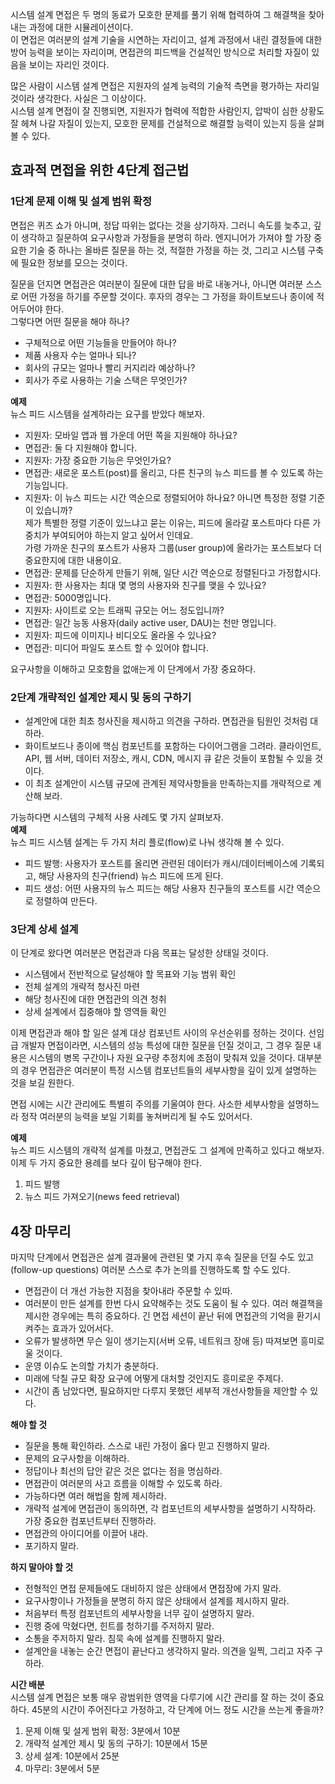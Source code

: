 시스템 설계 면접은 두 명의 동료가 모호한 문제를 풀기 위해 협력하여 그 해결책을 찾아내는 과정에 대한 시뮬레이션이다.  
이 면접은 여러분의 설계 기술을 시연하는 자리이고, 설계 과정에서 내린 결정들에 대한 방어 능력을 보이는 자리이며,
면접관의 피드백을 건설적인 방식으로 처리할 자질이 있음을 보이는 자리인 것이다.

많은 사람이 시스템 설계 면접은 지원자의 설계 능력의 기술적 측면을 평가하는 자리일 것이라 생각한다. 사실은 그 이상이다.  
시스템 설계 면접이 잘 진행되면, 지원자가 협력에 적합한 사람인지, 압박이 심한 상황도 잘 헤쳐 나갈 자질이 있는지, 모호한 문제를 건설적으로 해결할 능력이 있는지 등을 살펴볼 수 있다.

## 효과적 면접을 위한 4단계 접근법
### 1단계 문제 이해 및 설계 범위 확정
면접은 퀴즈 쇼가 아니며, 정답 따위는 없다는 것을 상기하자.
그러니 속도를 늦추고, 깊이 생각하고 질문하여 요구사항과 가정들을 분명히 하라.
엔지니어가 가져야 할 가장 중요한 기술 중 하나는 올바른 질문을 하는 것, 적절한 가정을 하는 것, 그리고 시스템 구축에 필요한 정보를 모으는 것이다.

질문을 던지면 면접관은 여러분이 질문에 대한 답을 바로 내놓거나, 아니면 여러분 스스로 어떤 가정을 하기를 주문할 것이다.
후자의 경우는 그 가정을 화이트보드나 종이에 적어두어야 한다.  
그렇다면 어떤 질문을 해야 하나?
- 구체적으로 어떤 기능들을 만들어야 하나?
- 제품 사용자 수는 얼마나 되나?
- 회사의 규모는 얼마나 빨리 커지리라 예상하나?
- 회사가 주로 사용하는 기술 스택은 무엇인가?

**예제**  
뉴스 피드 시스템을 설계하라는 요구를 받았다 해보자.  
- 지원자: 모바일 앱과 웹 가운데 어떤 쪽을 지원해야 하나요?
- 면접관: 둘 다 지원해야 합니다.
- 지원자: 가장 중요한 기능은 무엇인가요?
- 면접관: 새로운 포스트(post)를 올리고, 다른 친구의 뉴스 피드를 볼 수 있도록 하는 기능입니다.
- 지원자: 이 뉴스 피드는 시간 역순으로 정렬되어야 하나요? 아니면 특정한 정렬 기준이 있습니까?   
제가 특별한 정렬 기준이 있느냐고 묻는 이유는, 피드에 올라갈 포스트마다 다른 가중치가 부여되어야 하는지 알고 싶어서 인데요.   
가령 가까운 친구의 포스트가 사용자 그룹(user group)에 올라가는 포스트보다 더 중요한지에 대한 내용이요.
- 면접관: 문제를 단순하게 만들기 위해, 일단 시간 역순으로 정렬된다고 가정합시다.
- 지원자: 한 사용자는 최대 몇 명의 사용자와 친구를 맺을 수 있나요?
- 면접관: 5000명입니다.
- 지원자: 사이트로 오는 트래픽 규모는 어느 정도입니까?
- 면접관: 일간 능동 사용자(daily active user, DAU)는 천만 명입니다.
- 지원자: 피드에 이미지나 비디오도 올라올 수 있나요?
- 면접관: 미디어 파일도 포스트 할 수 있어야 합니다.

요구사항을 이해하고 모호함을 없애는게 이 단계에서 가장 중요하다.

### 2단계 개략적인 설계안 제시 및 동의 구하기
- 설계안에 대한 최초 청사진을 제시하고 의견을 구하라. 면접관을 팀원인 것처럼 대하라.
- 화이트보드나 종이에 핵심 컴포넌트를 포함하는 다이어그램을 그려라.
클라이언트, API, 웹 서버, 데이터 저장소, 캐시, CDN, 메시지 큐 같은 것들이 포함될 수 있을 것이다.
- 이 최초 설계안이 시스템 규모에 관계된 제약사항들을 만족하는지를 개략적으로 계산해 보라.

가능하다면 시스템의 구체적 사용 사례도 몇 가지 살펴보자.  
**예제**  
뉴스 피드 시스템 설계는 두 가지 처리 플로(flow)로 나눠 생각해 볼 수 있다.
- 피드 발행: 사용자가 포스트를 올리면 관련된 데이터가 캐시/데이터베이스에 기록되고, 해당 사용자의 친구(friend) 뉴스 피드에 뜨게 된다.
- 피드 생성: 어떤 사용자의 뉴스 피드는 해당 사용자 친구들의 포스트를 시간 역순으로 정렬하여 만든다.

### 3단계 상세 설계
이 단계로 왔다면 여러분은 면접관과 다음 목표는 달성한 상태일 것이다.
- 시스템에서 전반적으로 달성해야 할 목표와 기능 범위 확인
- 전체 설계의 개략적 청사진 마련
- 해당 청사진에 대한 면접관의 의견 청취
- 상세 설계에서 집중해야 할 영역들 확인

이제 면접관과 해야 할 일은 설계 대상 컴포넌트 사이의 우선순위를 정하는 것이다.
선임급 개발자 면접이라면, 시스템의 성능 특성에 대한 질문을 던질 것이고, 그 경우 질문 내용은 시스템의 병목 구간이나 자원 요구량 추정치에 초점이 맞춰져 있을 것이다.
대부분의 경우 면접관은 여러분이 특정 시스템 컴포넌트들의 세부사항을 깊이 있게 설명하는 것을 보길 원한다.

면접 시에는 시간 관리에도 특별히 주의를 기울여야 한다.
사소한 세부사항을 설명하느라 정작 여러분의 능력을 보일 기회를 놓쳐버리게 될 수도 있어서다.

**예제**  
뉴스 피드 시스템의 개략적 설계를 마쳤고, 면접관도 그 설계에 만족하고 있다고 해보자.
이제 두 가지 중요한 용례를 보다 깊이 탐구해야 한다.
1. 피드 발행
2. 뉴스 피드 가져오기(news feed retrieval)

## 4장 마무리  
마지막 단계에서 면접관은 설계 결과물에 관련된 몇 가지 후속 질문을 던질 수도 있고(follow-up questions) 여러분 스스로 추가 논의를 진행하도록 할 수도 있다.  
- 면접관이 더 개선 가능한 지점을 찾아내라 주문할 수 있따.
- 여러분이 만든 설계를 한번 다시 요약해주는 것도 도움이 될 수 있다. 여러 해결책을 제시한 경우에는 특히 중요하다.
긴 면접 세션이 끝난 뒤에 면접관의 기억을 환기시켜주는 효과가 있어서다.
- 오류가 발생하면 무슨 일이 생기는지(서버 오류, 네트워크 장애 등) 따져보면 흥미로울 것이다.
- 운영 이슈도 논의할 가치가 충분하다.
- 미래에 닥칠 규모 확장 요구에 어떻게 대처할 것인지도 흥미로운 주제다.
- 시간이 좀 남았다면, 필요하지만 다루지 못했던 세부적 개선사항들을 제안할 수 있다.

**해야 할 것**  
- 질문을 통해 확인하라. 스스로 내린 가정이 옳다 믿고 진행하지 말라.
- 문제의 요구사항을 이해하라.
- 정답이나 최선의 답안 같은 것은 없다는 점을 명심하라.
- 면접관이 여러분의 사고 흐름을 이해할 수 있도록 하라.
- 가능하다면 여러 해법을 함께 제시하라.
- 개략적 설계에 면접관이 동의하면, 각 컴포넌트의 세부사항을 설명하기 시작하라. 가장 중요한 컴포넌트부터 진행하라.
- 면접관의 아이디어를 이끌어 내라. 
- 포기하지 말라.

**하지 말아야 할 것**  
- 전형적인 면접 문제들에도 대비하지 않은 상태에서 면접장에 가지 말라.
- 요구사항이나 가정들을 분명히 하지 않은 상태에서 설계를 제시하지 말라.
- 처음부터 특정 컴포넌트의 세부사항을 너무 깊이 설명하지 말라.
- 진행 중에 막혔다면, 힌트를 청하기를 주저하지 말라.
- 소통을 주저하지 말라. 침묵 속에 설계를 진행하지 말라.
- 설계안을 내놓는 순간 면접이 끝난다고 생각하지 말라. 의견을 일찍, 그리고 자주 구하라.

**시간 배분**  
시스템 설계 면접은 보통 매우 광범위한 영역을 다루기에 시간 관리를 잘 하는 것이 중요하다.
45분의 시간이 주어진다고 가정하고, 각 단계에 어느 정도 시간을 쓰는게 좋을까?
1. 문제 이해 및 설게 범위 확정: 3분에서 10분
2. 개략적 설계안 제시 및 동의 구하기: 10분에서 15분
3. 상세 설계: 10분에서 25분
4. 마무리: 3분에서 5분

